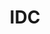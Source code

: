 ---
linkedin: https://linkedin.com/company-beta/3386
logohandle: idc
sort: idc
title: IDC
twitter: https://x.com/IDC
website: https://www.idc.com/
wikipedia: https://en.wikipedia.org/wiki/International_Data_Corporation
youtube: https://www.youtube.com/channel/UCpC5zQ9_aahVgIB4q9LaC0g
---